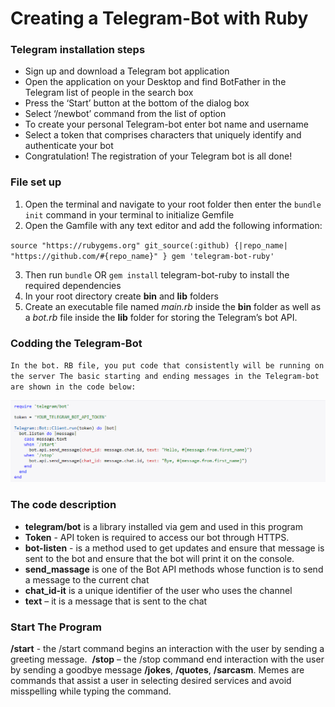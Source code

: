 # Creating a Telegram-Bot with Ruby

### Telegram installation steps
* Sign up and download a Telegram bot application
* Open the application on your Desktop and find BotFather in the Telegram list of   people in the search box
* Press the ‘Start’ button at the bottom of the dialog box
* Select ‘/newbot’ command from the list of option
* To create your personal Telegram-bot enter bot name and username
* Select a token that comprises characters that uniquely identify and authenticate your bot
* Congratulation! The registration of your Telegram bot is all done!

### File set up
1. Open the terminal and navigate to your root folder then enter the `bundle init` command in your terminal to initialize Gemfile
2. Open the Gamfile with any text editor and add the following information:

`source "https://rubygems.org"
git_source(:github) {|repo_name| "https://github.com/#{repo_name}" }
gem 'telegram-bot-ruby'`

3. Then run `bundle` OR `gem install` telegram-bot-ruby to install the required dependencies
4. In your root directory create **bin** and **lib** folders 
5. Create an executable file named *main.rb* inside the **bin** folder as well as a *bot.rb* file inside the **lib** folder for storing the Telegram’s bot API. 

### Codding the Telegram-Bot
`In the bot. RB file, you put code that consistently will be running on the server
The basic starting and ending messages in the Telegram-bot are shown in the code below:`

![Example](code.png)

### The code description
- **telegram/bot** is a library installed via gem and used in this program
- **Token** - API token is required to access our bot through HTTPS. 
- **bot-listen** - is a method used to get updates and ensure that message is sent to the bot and ensure that the bot will print it on the console.
- **send_massage** is one of the Bot API methods whose function is to send a message to the current chat
- **chat_id-it** is a unique identifier of the user who uses the channel
- **text** – it is a message that is sent to the chat

### Start The Program
**/start** - the /start command begins an interaction with the user by sending a greeting message. 
**/stop** – the /stop command end interaction with the user by sending a goodbye message
**/jokes**, **/quotes**, **/sarcasm**. Memes are commands that assist a user in selecting desired services and avoid misspelling while typing the command.
